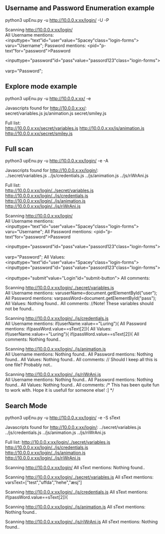 ## Username and Password Enumeration example

python3 upEnu.py -u http://10.0.0.x:xx/login/ -U -P
                                                                                                                                                           
Scanning http://10.0.0.x:xx/login/                                                                                                                         
All Username mentions:
<inputtype="text"id="user"value="Spacey"class="login-forms"><br>
varu="Username";
Password  mentions:
<pid="p-text"for="password">Password</label><br></p>
<inputtype="password"id="pass"value="passord123"class="login-forms"><br><br>
varp="Password";

## Explore mode example
python3 upEnu.py -u http://10.0.0.x:xx/ -e 

Javascripts found for http://10.0.0.x:xx/:                                                                                                                 
secret/variables.js
js/animation.js
secret/smiley.js

Full list:                                                                                                                                                    
http://10.0.0.x:xx/secret/variables.js
http://10.0.0.x:xx/js/animation.js
http://10.0.0.x:xx/secret/smiley.js

## Full scan
python3 upEnu.py -u http://10.0.0.x:xx/login/ -e -A

Javascripts found for http://10.0.0.x:xx/login/:                                                                                                           
../secret/variables.js
../js/credentials.js
../js/animation.js
../js/riWrAni.js

Full list:                                                                                                                                                    
http://10.0.0.x:xx/login/../secret/variables.js
http://10.0.0.x:xx/login/../js/credentials.js
http://10.0.0.x:xx/login/../js/animation.js
http://10.0.0.x:xx/login/../js/riWrAni.js

                                                                                                                                                              
Scanning http://10.0.0.x:xx/login/                                                                                                                         
All Username mentions:
<inputtype="text"id="user"value="Spacey"class="login-forms"><br>
varu="Username";
All Password  mentions:
<pid="p-text"for="password">Password</label><br></p>
<inputtype="password"id="pass"value="passord123"class="login-forms"><br><br>
varp="Password";
All Values:
<inputtype="text"id="user"value="Spacey"class="login-forms"><br>
<inputtype="password"id="pass"value="passord123"class="login-forms"><br><br>
<inputtype="submit"value="Login"id="submit-button">
All comments:
     <!-- Exploring variables is fun!-->

                                                                                                                                                              
Scanning http://10.0.0.x:xx/login/../secret/variables.js                                                                                                   
All Username mentions:
varuserName=document.getElementById("user");
All Password mentions:
varpassWord=document.getElementById("pass");
All Values:
Nothing found..
All comments:
//Note! These variables should not be found..

                                                                                                                                                              
Scanning http://10.0.0.x:xx/login/../js/credentials.js                                                                                                     
All Username mentions:
if(userName.value=="Luring"){
All Password  mentions:
if(passWord.value==sText[2]){
All Values:
if(userName.value=="Luring"){
if(passWord.value==sText[2]){
All comments:
Nothing found..

                                                                                                                                                              
Scanning http://10.0.0.x:xx/login/../js/animation.js                                                                                                       
All Username mentions:
Nothing found..
All Password  mentions:
Nothing found..
All Values:
Nothing found..
All comments:
// Should I keep all this is one file? Probably not..

                                                                                                                                                              
Scanning http://10.0.0.x:xx/login/../js/riWrAni.js                                                                                                         
All Username mentions:
Nothing found..
All Password  mentions:
Nothing found..
All Values:
Nothing found..
All comments:
/*
      This has been quite fun to work with.
      Hope it is usefull for someone else! :]
*/

## Search Mode
python3 upEnu.py -u http://10.0.0.x:xx/login/ -e -S sText

Javascripts found for http://10.0.0.x:xx/login/:
../secret/variables.js
../js/credentials.js
../js/animation.js
../js/riWrAni.js

Full list:
http://10.0.0.x:xx/login/../secret/variables.js
http://10.0.0.x:xx/login/../js/credentials.js
http://10.0.0.x:xx/login/../js/animation.js
http://10.0.0.x:xx/login/../js/riWrAni.js


Scanning http://10.0.0.x:xx/login/
All sText  mentions:
Nothing found..


Scanning http://10.0.0.x:xx/login/../secret/variables.js 
All sText  mentions:
varsText=["test","uffda","hehe","æsj"]


Scanning http://10.0.0.x:xx/login/../js/credentials.js
All sText  mentions:
if(passWord.value==sText[2]){


Scanning http://10.0.0.x:xx/login/../js/animation.js
All sText  mentions:
Nothing found..

Scanning http://10.0.0.x:xx/login/../js/riWrAni.js
All sText  mentions:
Nothing found..
